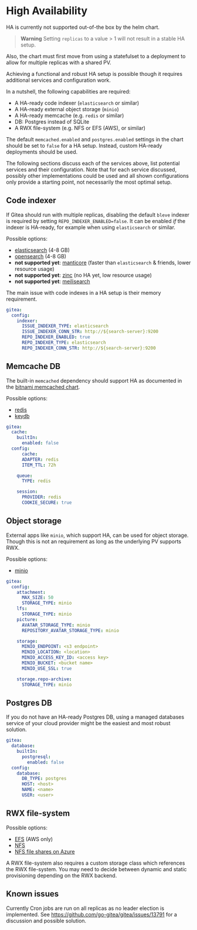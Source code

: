 # High Availability

HA is currently not supported out-of-the box by the helm chart.

> **Warning** Setting `replicas` to a value > 1 will not result in a stable HA setup.

Also, the chart must first move from using a statefulset to a deployment to allow for multiple replicas with a shared PV.

Achieving a functional and robust HA setup is possible though it requires additional services and configuration work.

In a nutshell, the following capabilities are required:

- A HA-ready code indexer (`elasticsearch` or similar)
- A HA-ready external object storage (`minio`)
- A HA-ready memcache (e.g. `redis` or similar)
- DB: Postgres instead of SQLite
- A RWX file-system (e.g. NFS or EFS (AWS), or similar)

The default `memcached.enabled` and `postgres.enabled` settings in the chart should be set to `false` for a HA setup.
Instead, custom HA-ready deployments should be used.

The following sections discuss each of the services above, list potential services and their configuration.
Note that for each service discussed, possibly other implementations could be used and all shown configurations only provide a starting point, not necessarily the most optimal setup.

## Code indexer

If Gitea should run with multiple replicas, disabling the default `bleve` indexer is required by setting `REPO_INDEXER_ENABLED=false`.
It can be enabled *if* the indexer is HA-ready, for example when using `elasticsearch` or similar.

Possible options:

- [elasticsearch](https://bitnami.com/stack/elasticsearch/helm) (4-8 GB)
- [opensearch](https://artifacthub.io/packages/helm/opensearch-project-helm-charts/opensearch) (4-8 GB)
- **not supported yet**: [manticore](https://manticoresearch.com/blog/manticore-alternative-to-elasticsearch/) (faster than `elasticsearch` & friends, lower resource usage)
- **not supported yet**: [zinc](https://github.com/zinclabs/zinc) (no HA yet, low resource usage)
- **not supported yet**: [meilisearch](https://github.com/meilisearch/meilisearch)

The main issue with code indexes in a HA setup is their memory requirement.

```yml
gitea:
  config:
    indexer:
      ISSUE_INDEXER_TYPE: elasticsearch
      ISSUE_INDEXER_CONN_STR: http://${search-server}:9200
      REPO_INDEXER_ENABLED: true
      REPO_INDEXER_TYPE: elasticsearch
      REPO_INDEXER_CONN_STR: http://${search-server}:9200
```

## Memcache DB

The built-in `memcached` dependency should support HA as documented in the [bitnami memcached chart](https://github.com/bitnami/charts/blob/main/bitnami/memcached/README.md#persistence).

Possible options:

- [redis](https://bitnami.com/stack/redis/helm)
- [keydb](https://artifacthub.io/packages/helm/enapter/keydb)

```yml
gitea:
  cache:
    builtIn:
      enabled: false
  config:
      cache:
      ADAPTER: redis
      ITEM_TTL: 72h

    queue:
      TYPE: redis

    session:
      PROVIDER: redis
      COOKIE_SECURE: true
```

## Object storage

External apps like `minio`, which support HA, can be used for object storage.
Though this is not an requirement as long as the underlying PV supports RWX.

Possible options:

- [minio](https://github.com/minio/minio/tree/master/helm/minio)

```yml
gitea:
  config:
    attachment:
      MAX_SIZE: 50
      STORAGE_TYPE: minio
    lfs:
      STORAGE_TYPE: minio
    picture:
      AVATAR_STORAGE_TYPE: minio
      REPOSITORY_AVATAR_STORAGE_TYPE: minio

    storage:
      MINIO_ENDPOINT: <s3 endpoint>
      MINIO_LOCATION: <location>
      MINIO_ACCESS_KEY_ID: <access key>
      MINIO_BUCKET: <bucket name>
      MINIO_USE_SSL: true

    storage.repo-archive:
      STORAGE_TYPE: minio
```

## Postgres DB

If you do not have an HA-ready Postgres DB, using a managed databases service of your cloud provider might be the easiest and most robust solution.

```yml
gitea:
  database:
    builtIn:
      postgresql:
        enabled: false
  config:
    database:
      DB_TYPE: postgres
      HOST: <host>
      NAME: <name>
      USER: <user>
```

## RWX file-system

Possible options:

- [EFS](https://aws.amazon.com/efs/) (AWS only)
- [NFS](https://github.com/kubernetes-sigs/nfs-ganesha-server-and-external-provisioner)
- [NFS file shares on Azure](https://docs.microsoft.com/en-us/azure/storage/files/files-nfs-protocol)

A RWX file-system also requires a custom storage class which references the RWX file-system.
You may need to decide between dynamic and static provisioning depending on the RWX backend.

## Known issues

Currently Cron jobs are run on all replicas as no leader election is implemented.
See https://github.com/go-gitea/gitea/issues/13791 for a discussion and possible solution.
